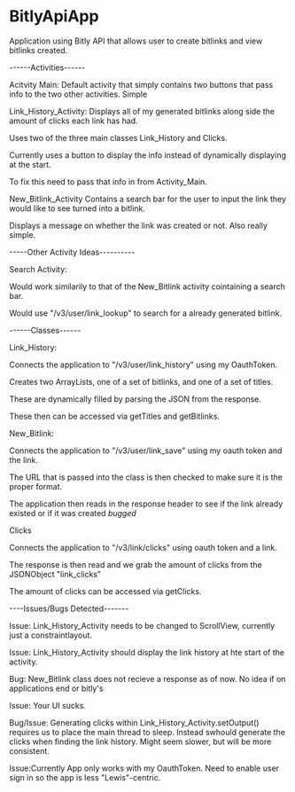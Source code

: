 # BitlyApiApp
Application using Bitly API that allows user to create bitlinks and view bitlinks created.

------Activities------

Acitvity Main:
Default activity that simply contains two buttons that pass info to the two other activities. Simple


Link_History_Activity:
Displays all of my generated bitlinks along side the amount of clicks each link has had.

Uses two of the three main classes Link_History and Clicks.

Currently uses a button to display the info instead of dynamically displaying at the start.

To fix this need to pass that info in from Activity_Main.


New_Bitlink_Activity
Contains a search bar for the user to input the link they would like to see turned into a bitlink.

Displays a message on whether the link was created or not. Also really simple.


-----Other Activity Ideas----------

Search Activity:

Would work similarily to that of the New_Bitlink activity cointaining a search bar.

Would use "/v3/user/link_lookup" to search for a already generated bitlink.


------Classes------

Link_History:

Connects the application to "/v3/user/link_history" using my OauthToken.

Creates two ArrayLists, one of a set of bitlinks, and one of a set of titles.

These are dynamically filled by parsing the JSON from the response.

These then can be accessed via getTitles and getBitlinks.


New_Bitlink:

Connects the application to "/v3/user/link_save" using my oauth token and the link.

The URL that is passed into the class is then checked to make sure it is the proper format.

The application then reads in the response header to see if the link already existed or if it was created *bugged*


Clicks

Connects the application to "/v3/link/clicks" using oauth token and a link.

The response is then read and we grab the amount of clicks from the JSONObject "link_clicks"

The amount of clicks can be accessed via getClicks.


----Issues/Bugs Detected-------

Issue: Link_History_Activity needs to be changed to ScrollView, currently just a constraintlayout.

Issue: Link_History_Activity should display the link history at hte start of the activity.

Bug: New_Bitlink class does not recieve a response as of now. No idea if on applications end or bitly's

Issue: Your UI sucks.

Bug/Issue: Generating clicks within Link_History_Activity.setOutput() requires us to place the main thread
           to sleep. Instead swhould generate the clicks when finding the link history. Might seem slower, but will
           be more consistent.
           
Issue:Currently App only works with my OauthToken. Need  to enable user sign in so the app is less "Lewis"-centric.
